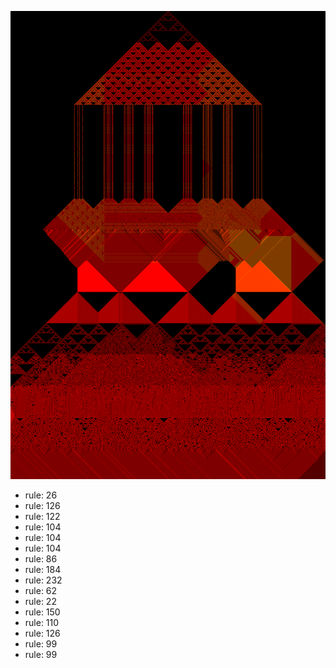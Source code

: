 ![photo](./output.png) 
 * rule: 26
* rule: 126
* rule: 122
* rule: 104
* rule: 104
* rule: 104
* rule: 86
* rule: 184
* rule: 232
* rule: 62
* rule: 22
* rule: 150
* rule: 110
* rule: 126
* rule: 99
* rule: 99
